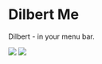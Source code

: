 # Dilbert Me

Dilbert - in your menu bar.

![](http://i.imgur.com/iHjdzl5.png)
![](http://i.imgur.com/Y8n8Xfp.png)
